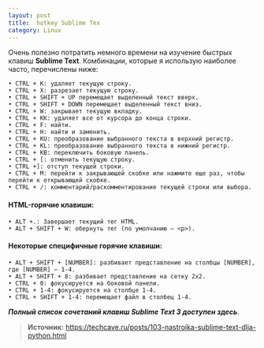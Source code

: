 ```yaml
---
layout: post
title:  hotkey Sublime Tex
category: Linux
---
```


 Очень полезно потратить немного времени на изучение быстрых клавиш **Sublime Text**. Комбинации, 
 которые я использую наиболее часто, перечислены ниже: 

	• CTRL + K: удаляет текущую строку.
	• CTRL + X: разрезает текущую строку.
	• CTRL + SHIFT + UP перемещает выделенный текст вверх.
	• CTRL + SHIFT + DOWN перемещает выделенный текст вниз.
	• CTRL + W: закрывает текущую вкладку.
	• CTRL + KK: удаляет все от курсора до конца строки.
	• CTRL + F: найти.
	• CTRL + H: найти и заменить.
	• CTRL + KU: преобразование выбранного текста в верхний регистр.
	• CTRL + KL: преобразование выбранного текста в нижний регистр.
	• CTRL + KB: переключить боковую панель.
	• CTRL + [: отменить текущую строку.
	• CTRL +]: отступ текущей строки.
	• CTRL + M: перейти к закрывающей скобке или нажмите еще раз, чтобы перейти к открывающей скобке.
	• CTRL + /: комментарий/раскомментирование текущей строки или выбора.

#### HTML-горячие клавиши:

	• ALT +.: Завершает текущий тег HTML.
	• ALT + SHIFT + W: обернуть тег (по умолчанию — <p>).

#### Некоторые специфичные горячие клавиши:

	• ALT + SHIFT + [NUMBER]: разбивает представление на столбцы [NUMBER], где [NUMBER] — 1-4.
	• ALT + SHIFT + 8: разбивает представление на сетку 2x2.
	• CTRL + 0: фокусируется на боковой панели.
	• CTRL + 1-4: фокусируется на столбце 1-4.
	• CTRL + SHIFT + 1-4: перемещает файл в столбец 1-4.

***Полный список сочетаний клавиш Sublime Text 3 доступен здесь***.

>**Источник:** <https://techcave.ru/posts/103-nastroika-sublime-text-dlja-python.html> 
